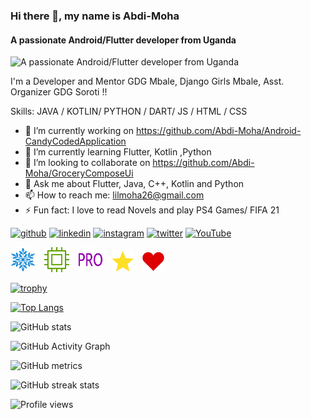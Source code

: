 ### Hi there 👋, my name is Abdi-Moha
#### A passionate Android/Flutter developer from Uganda
![A passionate Android/Flutter developer from Uganda](https://pbs.twimg.com/profile_images/1391330918741299202/tRTNGnzb_400x400.jpg)

I'm a Developer and Mentor GDG Mbale, Django Girls Mbale, Asst. Organizer GDG Soroti !!

Skills: JAVA / KOTLIN/ PYTHON / DART/ JS / HTML / CSS

- 🔭 I’m currently working on https://github.com/Abdi-Moha/Android-CandyCodedApplication 
- 🌱 I’m currently learning Flutter, Kotlin ,Python 
- 👯 I’m looking to collaborate on https://github.com/Abdi-Moha/GroceryComposeUi 
- 💬 Ask me about Flutter, Java, C++, Kotlin and Python 
- 📫 How to reach me: lilmoha26@gmail.com 
- ⚡ Fun fact: I love to read Novels and play PS4 Games/ FIFA 21 


[<img src='https://cdn.jsdelivr.net/npm/simple-icons@3.0.1/icons/github.svg' alt='github' height='40'>](https://github.com/abdi-moha)  [<img src='https://cdn.jsdelivr.net/npm/simple-icons@3.0.1/icons/linkedin.svg' alt='linkedin' height='40'>](https://www.linkedin.com/in/https://www.linkedin.com/in/abdi-moha-08477b124/)  [<img src='https://cdn.jsdelivr.net/npm/simple-icons@3.0.1/icons/instagram.svg' alt='instagram' height='40'>](https://www.instagram.com/https://www.instagram.com/prince_abdiz?r=nametag/)  [<img src='https://cdn.jsdelivr.net/npm/simple-icons@3.0.1/icons/twitter.svg' alt='twitter' height='40'>](https://twitter.com/abdimoha26)  [<img src='https://cdn.jsdelivr.net/npm/simple-icons@3.0.1/icons/youtube.svg' alt='YouTube' height='40'>](https://www.youtube.com/channel/https://www.youtube.com/channel/ucukp36u-7dj5x6adimhg4da)  

<a href='https://archiveprogram.github.com/'><img src='https://raw.githubusercontent.com/acervenky/animated-github-badges/master/assets/acbadge.gif' width='40' height='40'></a> <a href='https://docs.github.com/en/developers'><img src='https://raw.githubusercontent.com/acervenky/animated-github-badges/master/assets/devbadge.gif' width='40' height='40'></a> <a href='https://github.com/pricing'><img src='https://raw.githubusercontent.com/acervenky/animated-github-badges/master/assets/pro.gif' width='40' height='40'></a> <a href='https://stars.github.com/'><img src='https://raw.githubusercontent.com/acervenky/animated-github-badges/master/assets/starbadge.gif' width='35' height='35'></a> <a href='https://docs.github.com/en/github/supporting-the-open-source-community-with-github-sponsors'><img src='https://raw.githubusercontent.com/acervenky/animated-github-badges/master/assets/sponsorbadge.gif' width='35' height='35'></a> 

[![trophy](https://github-profile-trophy.vercel.app/?username=abdi-moha)](https://github.com/ryo-ma/github-profile-trophy)

[![Top Langs](https://github-readme-stats.vercel.app/api/top-langs/?username=abdi-moha)](https://github.com/anuraghazra/github-readme-stats)

![GitHub stats](https://github-readme-stats.vercel.app/api?username=abdi-moha&show_icons=true)  

![GitHub Activity Graph](https://activity-graph.herokuapp.com/graph?username=abdi-moha)  

![GitHub metrics](https://metrics.lecoq.io/abdi-moha)  

![GitHub streak stats](https://github-readme-streak-stats.herokuapp.com/?user=abdi-moha)  

![Profile views](https://gpvc.arturio.dev/abdi-moha)  
